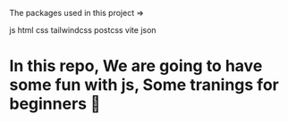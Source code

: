 The packages used in this project =>

js
html
css
tailwindcss
postcss
vite
json

# In this repo, We are going to have some fun with js, Some tranings for beginners 🎉
